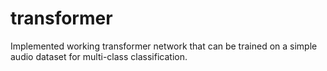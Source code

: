 # transformer
Implemented working transformer network that can be trained on a simple audio dataset for multi-class classification.

